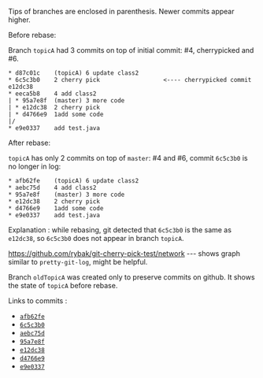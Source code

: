 Tips of branches are enclosed in parenthesis.
Newer commits appear higher.

Before rebase:

Branch `topicA` had 3 commits on top of initial commit: #4, cherrypicked and #6.

    * d87c01c	 (topicA) 6 update class2
    * 6c5c3b0	 2 cherry pick                  <---- cherrypicked commit e12dc38
    * eeca5b8	 4 add class2
    | * 95a7e8f	 (master) 3 more code
    | * e12dc38	 2 cherry pick
    | * d4766e9	 1add some code
    |/  
    * e9e0337	 add test.java

After rebase:

`topicA` has only 2 commits on top of `master`: #4 and #6, commit `6c5c3b0` is no
longer in log:

    * afb62fe	 (topicA) 6 update class2
    * aebc75d	 4 add class2
    * 95a7e8f	 (master) 3 more code
    * e12dc38	 2 cherry pick
    * d4766e9	 1add some code
    * e9e0337	 add test.java

Explanation : while rebasing, git detected that `6c5c3b0` is the same as `e12dc38`, so `6c5c3b0`
does not appear in branch `topicA`.

https://github.com/rybak/git-cherry-pick-test/network --- shows graph
similar to `pretty-git-log`, might be helpful.

Branch `oldTopicA` was created only to preserve commits on github.
It shows the state of `topicA` before rebase.

Links to commits :

* [`afb62fe`](https://github.com/rybak/git-cherry-pick-test/commit/afb62fe)
* [`6c5c3b0`](https://github.com/rybak/git-cherry-pick-test/commit/6c5c3b0)
* [`aebc75d`](https://github.com/rybak/git-cherry-pick-test/commit/aebc75d)
* [`95a7e8f`](https://github.com/rybak/git-cherry-pick-test/commit/95a7e8f)
* [`e12dc38`](https://github.com/rybak/git-cherry-pick-test/commit/e12dc38)
* [`d4766e9`](https://github.com/rybak/git-cherry-pick-test/commit/d4766e9)
* [`e9e0337`](https://github.com/rybak/git-cherry-pick-test/commit/e9e0337b84a60e56bc0d9a0a5d6fb21f59451f49)
